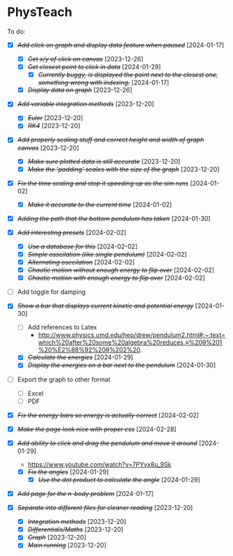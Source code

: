 # PhysTeach

To do:

- [X] ~~*Add click on graph and display data feature when paused*~~ [2024-01-17]
    - [X] ~~*Get x/y of click on canvas*~~ [2023-12-26]
    - [X] ~~*Get closest point to click in data*~~ [2024-01-29]
        - [X] ~~*Currently buggy, is displayed the point next to the closest one, something wrong with indexing.*~~ [2024-01-17]    
    - [X] ~~*Display data on graph*~~ [2023-12-26]

- [X] ~~*Add variable integration methods*~~ [2023-12-20]
    - [X] ~~*Euler*~~ [2023-12-20]
    - [X] ~~*RK4*~~ [2023-12-20]

- [X] ~~*Add properly scaling stuff and correct height and width of graph canvas*~~ [2023-12-20]
    - [X] ~~*Make sure plotted data is still accurate*~~ [2023-12-20] 
    - [X] ~~*Make the 'padding' scales with the size of the graph*~~ [2023-12-20]

- [X] ~~*Fix the time scaling and stop it speeding up as the sim runs*~~ [2024-01-02]
    - [X] ~~*Make it accurate to the current time*~~ [2024-01-02]

- [X] ~~*Adding the path that the bottom pendulum has taken*~~ [2024-01-30]

- [X] ~~*Add interesting presets*~~ [2024-02-02]
    - [X] ~~*Use a database for this*~~ [2024-02-02]
    - [X] ~~*Simple osscilation (like single pendulum)*~~ [2024-02-02]
    - [X] ~~*Alternating osccilation*~~ [2024-02-02]
    - [X] ~~*Chaotic motion without enough energy to flip over*~~ [2024-02-02]
    - [X] ~~*Chaotic motion with enough energy to flip over*~~ [2024-02-02]

- [ ] Add toggle for damping

- [X] ~~*Show a bar that displays current kinetic and potential energy*~~ [2024-01-30]
    - [ ] Add references to Latex
        - http://www.physics.umd.edu/hep/drew/pendulum2.html#:~:text=which%20after%20some%20algebra%20reduces,≡%20θ%201%20%E2%88%92%20θ%202%20.
    - [X] ~~*Calculate the energies*~~ [2024-01-29]
    - [X] ~~*Display the energies on a bar next to the pendulum*~~ [2024-01-30]

- [ ] Export the graph to other format
    - [ ] Excel
    - [ ] PDF

- [X] ~~*Fix the energy bars so energy is actually correct*~~ [2024-02-02]

- [X] ~~*Make the page look nice with proper css*~~ [2024-02-28]

- [X] ~~*Add ability to click and drag the pendulum and move it around*~~ [2024-01-29]
    - https://www.youtube.com/watch?v=7PYvx8u_9Sk 
    - [X] ~~*Fix the angles*~~ [2024-01-29]
        - [X] ~~*Use the dot product to calculate the angle*~~ [2024-01-29]
    
- [X] ~~*Add page for the n-body problem*~~ [2024-01-17]

- [X] ~~*Separate into different files for cleaner reading*~~ [2023-12-20]
    - [X] ~~*Integration methods*~~ [2023-12-20]
    - [X] ~~*Differentials/Maths*~~ [2023-12-20]
    - [X] ~~*Graph*~~ [2023-12-20]
    - [X] ~~*Main running*~~ [2023-12-20]
